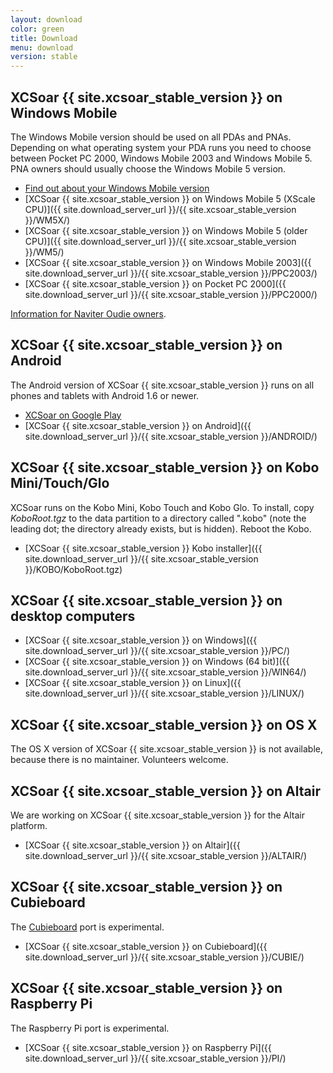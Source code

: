 ```yaml
---
layout: download
color: green
title: Download
menu: download
version: stable
---
```

## XCSoar {{ site.xcsoar_stable_version }} on Windows Mobile

The Windows Mobile version should be used on all PDAs and PNAs. Depending on what operating system your PDA runs you need to choose between Pocket PC 2000, 
Windows Mobile 2003 and Windows Mobile 5. PNA owners should usually choose the Windows Mobile 5 version.

- [Find out about your Windows Mobile version](/discover/wm_versions/)
- [XCSoar {{ site.xcsoar_stable_version }} on Windows Mobile 5 (XScale CPU)]({{ site.download_server_url }}/{{ site.xcsoar_stable_version }}/WM5X/)
- [XCSoar {{ site.xcsoar_stable_version }} on Windows Mobile 5 (older CPU)]({{ site.download_server_url }}/{{ site.xcsoar_stable_version }}/WM5/)
- [XCSoar {{ site.xcsoar_stable_version }} on Windows Mobile 2003]({{ site.download_server_url }}/{{ site.xcsoar_stable_version }}/PPC2003/)
- [XCSoar {{ site.xcsoar_stable_version }} on Pocket PC 2000]({{ site.download_server_url }}/{{ site.xcsoar_stable_version }}/PPC2000/)

[Information for Naviter Oudie owners](/hardware/oudie.html).

## XCSoar {{ site.xcsoar_stable_version }} on Android

The Android version of XCSoar {{ site.xcsoar_stable_version }} runs on all phones and tablets with Android 1.6 or newer.

- [XCSoar on Google Play](https://play.google.com/store/apps/details?id=org.xcsoar)
- [XCSoar {{ site.xcsoar_stable_version }} on Android]({{ site.download_server_url }}/{{ site.xcsoar_stable_version }}/ANDROID/)

## XCSoar {{ site.xcsoar_stable_version }} on Kobo Mini/Touch/Glo

XCSoar runs on the Kobo Mini, Kobo Touch and Kobo Glo.  To install,
copy *KoboRoot.tgz* to the data partition to a directory called
".kobo" (note the leading dot; the directory already exists, but is
hidden).  Reboot the Kobo.

- [XCSoar {{ site.xcsoar_stable_version }} Kobo installer]({{ site.download_server_url }}/{{ site.xcsoar_stable_version }}/KOBO/KoboRoot.tgz)

## XCSoar {{ site.xcsoar_stable_version }} on desktop computers

- [XCSoar {{ site.xcsoar_stable_version }} on Windows]({{ site.download_server_url }}/{{ site.xcsoar_stable_version }}/PC/)
- [XCSoar {{ site.xcsoar_stable_version }} on Windows (64 bit)]({{ site.download_server_url }}/{{ site.xcsoar_stable_version }}/WIN64/)
- [XCSoar {{ site.xcsoar_stable_version }} on Linux]({{ site.download_server_url }}/{{ site.xcsoar_stable_version }}/LINUX/)

## XCSoar {{ site.xcsoar_stable_version }} on OS X

The OS X version of XCSoar {{ site.xcsoar_stable_version }} is not
available, because there is no maintainer.  Volunteers welcome.

## XCSoar {{ site.xcsoar_stable_version }} on Altair

We are working on XCSoar {{ site.xcsoar_stable_version }} for the Altair platform.

- [XCSoar {{ site.xcsoar_stable_version }} on Altair]({{ site.download_server_url }}/{{ site.xcsoar_stable_version }}/ALTAIR/)

## XCSoar {{ site.xcsoar_stable_version }} on Cubieboard

The [Cubieboard](http://cubieboard.org/) port is experimental.

- [XCSoar {{ site.xcsoar_stable_version }} on Cubieboard]({{ site.download_server_url }}/{{ site.xcsoar_stable_version }}/CUBIE/)

## XCSoar {{ site.xcsoar_stable_version }} on Raspberry Pi

The Raspberry Pi port is experimental.

- [XCSoar {{ site.xcsoar_stable_version }} on Raspberry Pi]({{ site.download_server_url }}/{{ site.xcsoar_stable_version }}/PI/)
